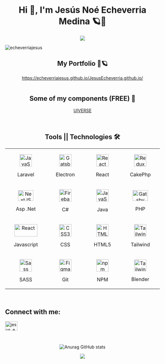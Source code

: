 <h1 align="center">Hi 👋, I'm Jesús Noé Echeverria Medina 🪐🚀</h1>
<div align="center">
<picture>
 <source media="(prefers-color-scheme: dark)" srcset="https://readme-typing-svg.herokuapp.com?lines=Web+Developer👨‍💻;Engineer%20System%20Computer👨‍💼&center=true&width=500&height=50&color=FFFF00">
 <source media="(prefers-color-scheme: light)" srcset="https://readme-typing-svg.herokuapp.com?lines=Web+Developer👨‍💻;Engineer%20System%20Computer👨‍💼&center=true&width=500&height=50&color=000000">
 <img src="https://readme-typing-svg.herokuapp.com?lines=Web+Developer👨‍💻;Engineer%20System%20Computer👨‍💼&center=true&width=500&height=50&color=FFFF00">
</picture>
</div>
<p align="left"> <img src="https://komarev.com/ghpvc/?username=echeverriajesus&label=Views&color=26023F&style=flat" alt="echeverriajesus" /> </p>
<div align="center">
  <h2 align="center">My Portfolio 💼🪐</h2>
<div align="center">
<a href="https://echeverriajesus.github.io/JesusEcheverria.github.io/" target="blank">https://echeverriajesus.github.io/JesusEcheverria.github.io/</a>
</div></br>
<div align="center">
  <h2 align="center">Some of my components (FREE) 🤯</h2>
<div align="center">
<a href="https://uiverse.io/profile/EcheverriaJesus" target="blank">UIVERSE</a>
</div></br></br>
</div>
<div align="center">
  <h2 align="center">Tools || Technologies 🛠️</h2>
<div align="center">
<table>
  <tr>
    <td width="200px">
      <p align="center">
        <a href="https://laravel.com/" target="_blank" rel="noreferrer">
          <img src="https://laravel.com/img/logomark.min.svg" width="40" height="40" alt="JavaScript" />
        </a>
        <p align="center">Laravel</p>
      </p>
    </td>
    <td width="200px">
      <p align="center">
        <a href="https://www.electronjs.org/es/" target="_blank" rel="noreferrer"><img src="https://www.electronjs.org/es/assets/img/logo.svg" width="40" height="40" alt="Gatsby" /></a>
        <p align="center">Electron</p>
      </p>
    </td>
    <td width="200px">
    <p align="center">
        <a href="https://es.react.dev/" target="_blank" rel="noreferrer">
          <img src="https://raw.githubusercontent.com/danielcranney/readme-generator/main/public/icons/skills/react-colored.svg" width="40" height="40" alt="React" />
        </a>
        <p align="center">React</p>
      </p>
     </td>
      <td width="200px">
      <p align="center">
        <a href="https://cakephp.org/" target="_blank" rel="noreferrer">
          <img src="https://cdn.icon-icons.com/icons2/2415/PNG/512/cakephp_original_logo_icon_146608.png" width="40" height="40" alt="Redux" />
      </a>
        <p align="center">CakePhp</p>
      </p>
    </td>
  </tr>
  <tr>
    <td width="200px">
      <p align="center">
        <a href="https://dotnet.microsoft.com/es-es/" target="_blank" rel="noreferrer"><img src="https://released.info/assets/img/technologies/net/net-logo.png" width="50" height="35" alt="NextJS" /></a>
        <p align="center">Asp .Net</p>
      </p>
    </td>
    <td width="200px">
      <p align="center">
          <a href="https://dotnet.microsoft.com/es-es/languages/csharp" target="_blank" rel="noreferrer">
          <img src="https://thinkotb.b-cdn.net/wp-content/uploads/2023/01/c-4.svg" width="40" height="40" alt="Firebase" />
          </a>
        <p align="center">C#</p>
      </p>
    </td>
 <td width="200px">
      <p align="center">
        <a href="https://www.java.com/es/" target="_blank" rel="noreferrer">
          <img src="https://www.manualweb.net/img/logos/java.png" width="40" height="40" alt="JavaScript" />
        </a>
        <p align="center">Java</p>
      </p>
    </td>
    <td width="200px">
      <p align="center">
        <a href="https://www.php.net/manual/es/intro-whatis.php" target="_blank" rel="noreferrer"><img src="https://blogs.masterhacks.net/wp-content/uploads/2019/10/masterhacks_php_vulnerabilidad_fpm_nginx.png" width="50" height="35" alt="Gatsby" /></a>
        <p align="center">PHP</p>
      </p>
    </td>
  </tr>
  <tr>
    <td width="200px">
    <p align="center">
        <a href="https://developer.mozilla.org/es/docs/Web/JavaScript" target="_blank" rel="noreferrer">
          <img src="https://cms.rootstack.com/sites/default/files/inline-images/javascript%20logo.png" width="75" height="40" alt="React" />
        </a>
        <p align="center">Javascript</p>
      </p>
     </td>
 <td width="200px">
      <p align="center">
        <a href="https://www.w3.org/TR/CSS/#css" target="_blank" rel="noreferrer">
          <img src="https://raw.githubusercontent.com/danielcranney/readme-generator/main/public/icons/skills/css3-colored.svg" width="40" height="40" alt="CSS3" />
      </a>
        <p align="center">CSS</p>
      </p>
    </td>
  <td width="200px">
       <p align="center">
        <a href="https://developer.mozilla.org/en-US/docs/Glossary/HTML5" target="_blank" rel="noreferrer">
          <img src="https://raw.githubusercontent.com/danielcranney/readme-generator/main/public/icons/skills/html5-colored.svg" width="40" height="40" alt="HTML5" />
        </a>
        <p align="center">HTML5</p>
    </td>
    <td width="200px">
      <p align="center">
        <a href="https://tailwindcss.com/" target="_blank" rel="noreferrer">
          <img src="https://raw.githubusercontent.com/danielcranney/readme-generator/main/public/icons/skills/tailwindcss-colored.svg" width="40" height="40" alt="TailwindCSS" />
        </a>
        <p align="center">Tailwind</p>
      </p>
  </tr>
  <tr>
    <td width="200px">
      <p align="center">
        <a href="https://sass-lang.com/" target="_blank" rel="noreferrer">
          <img src="https://raw.githubusercontent.com/danielcranney/readme-generator/main/public/icons/skills/sass-colored.svg" width="40" height="40" alt="Sass" />
      </a>
        <p align="center">SASS</p>
      </p>
    </td>
     <td width="200px">
      <p align="center">
        <a href="https://git-scm.com/" target="_blank" rel="noreferrer">
          <img src="https://victorroblesweb.es/wp-content/uploads/2018/04/git.png" width="40" height="40" alt="Figma" />
        </a>
        <p align="center">Git</p>
      </p>
    </td>
    <td width="200px">
    <p align="center">
        <a href="https://npmjs.org/" target="_blank" rel="noreferrer" >
          <img src="https://img.shields.io/badge/NPM-%23000000.svg?style=for-the-badge&logo=npm&logoColor=white" height="40" alt="npm"/>
        </a>
        <p align="center">NPM</p>
    </td>
    <td width="200px">
      <p align="center">
        <a href="https://www.blender.org/" target="_blank" rel="noreferrer">
          <img src="https://upload.wikimedia.org/wikipedia/commons/thumb/0/0c/Blender_logo_no_text.svg/512px-Blender_logo_no_text.svg.png" width="40" height="38" alt="TailwindCSS" />
        </a>
        <p align="center">Blender</p>
      </p>
    </td>
  </tr>
  <tr>
</table></br>
<h2 align="left">Connect with me:</h2>
<p align="left">
<a href="https://instagram.com/jesus_echeverria_01" target="blank"><img align="center" src="https://raw.githubusercontent.com/rahuldkjain/github-profile-readme-generator/master/src/images/icons/Social/instagram.svg" alt="jesus_echeverria_01" height="30" width="40" /></a>
</p></br>

![Anurag GitHub stats](https://github-readme-stats.vercel.app/api?username=echeverriajesus&show_icons=true&theme=radical)

<a href="https://github.com/anuraghazra/github-readme-stats"><img align="center" src="https://github-readme-stats.vercel.app/api/top-langs/?username=EcheverriaJesus&layout=compact&theme=buefy&hide_border=true" /></a>
